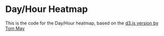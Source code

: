 # Day/Hour Heatmap

This is the code for the Day/Hour heatmap, based on the [d3.js version by Tom May](http://bl.ocks.org/tjdecke/5558084)
